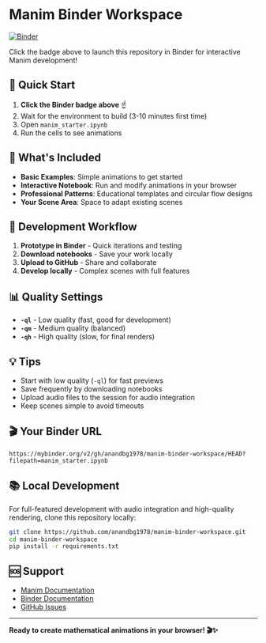 # Manim Binder Workspace

[![Binder](https://mybinder.org/badge_logo.svg)](https://mybinder.org/v2/gh/anandbg1978/manim-binder-workspace/HEAD?filepath=manim_starter.ipynb)

Click the badge above to launch this repository in Binder for interactive Manim development!

## 🚀 Quick Start

1. **Click the Binder badge above** ☝️
2. Wait for the environment to build (3-10 minutes first time)
3. Open `manim_starter.ipynb`
4. Run the cells to see animations

## 🎯 What's Included

- **Basic Examples**: Simple animations to get started
- **Interactive Notebook**: Run and modify animations in your browser
- **Professional Patterns**: Educational templates and circular flow designs
- **Your Scene Area**: Space to adapt existing scenes

## 🔧 Development Workflow

1. **Prototype in Binder** - Quick iterations and testing
2. **Download notebooks** - Save your work locally
3. **Upload to GitHub** - Share and collaborate
4. **Develop locally** - Complex scenes with full features

## 📊 Quality Settings

- **`-ql`** - Low quality (fast, good for development)
- **`-qm`** - Medium quality (balanced)
- **`-qh`** - High quality (slow, for final renders)

## 💡 Tips

- Start with low quality (`-ql`) for fast previews
- Save frequently by downloading notebooks
- Upload audio files to the session for audio integration
- Keep scenes simple to avoid timeouts

## 🎬 Your Binder URL
```
https://mybinder.org/v2/gh/anandbg1978/manim-binder-workspace/HEAD?filepath=manim_starter.ipynb
```

## 📚 Local Development

For full-featured development with audio integration and high-quality rendering, clone this repository locally:

```bash
git clone https://github.com/anandbg1978/manim-binder-workspace.git
cd manim-binder-workspace
pip install -r requirements.txt
```

## 🆘 Support

- [Manim Documentation](https://docs.manim.community/)
- [Binder Documentation](https://mybinder.readthedocs.io/)
- [GitHub Issues](https://github.com/anandbg1978/manim-binder-workspace/issues)

---

**Ready to create mathematical animations in your browser! 🎬✨**